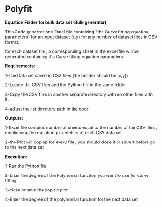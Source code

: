 # Polyfit

**Equation Finder for bulk data set (Bulk generator)**

This Code genertes one Excel file containing "the Curve fitting equation parameters" for an input dataset (x,y) for any number of dataset files in CSV format.

for each dataset file , a corresponding sheet in the excel file will be generated containing it's Curve fitting equation parameters.

**Requirements:**


1-The Data set saved in CSV files (the header should be (x,y))

2-Locate the CSV files and the Python file in the same folder

3-Copy the CSV files in another separate directory with no other files with it.

4-adjust the list directory path in the code

**Outputs:**


1-Excel file contains number of sheets equal to the number of the CSV files , mentioining the equation parameters of each CSV data set

2-the Plot will pop up for every file , you should close it or save it before go to the next data set.

**Execution:**


1-Run the Python file

2-Enter the degree of the Polynomial function you want to use for curve fitting 

3-close or save the pop up plot 

4-Enter the degree of the polynomial function for the next data set
